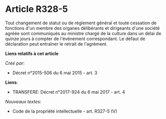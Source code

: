 # Article R328-5

Tout changement de statut ou de règlement général et toute cessation de fonctions d'un membre des organes délibérants et
dirigeants d'une société agréée sont communiqués au ministre chargé de la culture dans un délai de quinze jours à compter de
l'événement correspondant. Le défaut de déclaration peut entraîner le retrait de l'agrément.

**Liens relatifs à cet article**

_Créé par_:

  - Décret n°2015-506 du 6 mai 2015 - art. 3

**Liens**:

  - TRANSFERE: Décret n°2017-924 du 6 mai 2017 - art. 4

_Nouveaux textes_:

  - Code de la propriété intellectuelle - art. R327-5 (V)
